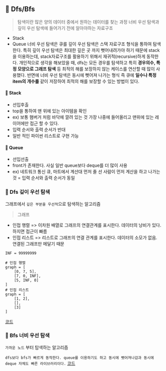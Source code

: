 ## 🌼 Dfs/Bfs
> 탐색이란 많은 양의 데이터 중에서 원하는 데이터를 찾는 과정
너비 우선 탐색과 깊이 우선 탐색에 들어가기 전에 알아야하는 자료구조
- Stack
- Queue
너비 우선 탐색은 큐를 깊이 우선 탐색은 스택 자료구조 형식을 통하여 탐색한다. 특히 깊이 우선 탐색은 최대한 깊은 곳 까지 뻣어내려가야 하기 때문에 stack을 이용하는데, stack자료구조를 활용하기 위해서 재귀적(recursive)하게 동작한다.
개인적으로 생각을 해보았을 때, dfs는 모든 경우를 탐색하고 특히 __경우의수, 특정 모양으로 그래프 탐색__ 등 최적의 해를 보장하지 않는 케이스를 연산할 때 많이 사용했다. 반면에 너비 우선 탐색은 동시에 뻣어져 나가는 형식 즉 큐에 __일수나 특정 item의 개수를__ 같이 저장하여 최적의 해를 보장할 수 있는 방법이 있다.

#### 🍄 Stack
- 선입후출
- top을 통하여 맨 위에 있는 아이템을 확인
- ex) 보통 햄버거 처럼 바닥에 깔려 있는 것 가장 나중에 들어올리고 맨위에 있는 레이어에만 접근 할 수 있다.
- 입력 순서와 출력 순서가 반대
- 일반 적인 파이썬 리스트로 구현 가능

#### 🍄 Queue
- 선입선출
- front가 존재한다. 사실 일반 queue보다 deque를 더 많이 사용
- ex) 네트워크 통신 큐, 마트에서 계산대 먼저 줄 선 사람이 먼저 계산을 하고 나가는 것
= 입력 순서와 출력 순서가 동일

### 🦚 Dfs 깊이 우선 탐색
그래프에서 `깊은 부분을 우선적`으로 탐색하는 알고리즘

> 그래프
- 인접 행렬 => 이차원 배열로 그래프의 연결관계를 표시한다. 데이터의 낭비가 있다. 하지면 접근이 빠름
- 인접 리스트 => 리스트로 그래프의 연결 관계를 표시한다. 데이터의 소모가 없음. 연결된 그래프만 메달기 때문 

```
INF = 99999999

# 인접 행렬
graph = [
    [0, 7, 5],
    [7, 0, INF],
    [5, INF, 0]
]
# 인접 리스트
graph = [
    [1, 2],
    [],
    [3]
]
```
[코드](dfs.py)

### 🦚 Bfs 너비 우선 탐색
`가까운 노드` 부터 탑색하는 알고리즘

`dfs보다 bfs가 빠르게 동작한다. queue를 이용하기도 하고 동시에 뻣어져나감과 동시에 deque 자체도 빠른 라이브러리이다.`
[코드](bfs.py)

